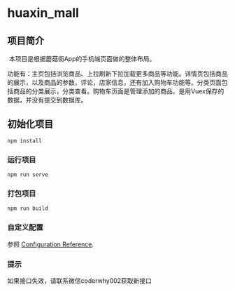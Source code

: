 # huaxin_mall

## 项目简介

​	本项目是根据蘑菇街App的手机端页面做的整体布局。

​	功能有：主页包括浏览商品、上拉刷新下拉加载更多商品等功能。详情页包括商品的展示，以及商品的参数，评论，店家信息，还有加入购物车功能等。分类页面包括商品的分类展示，分类查看。购物车页面是管理添加的商品，是用Vuex保存的数据，并没有提交到数据库。

## 初始化项目
```
npm install
```

### 运行项目
```
npm run serve
```

### 打包项目
```
npm run build
```

### 自定义配置
参照 [Configuration Reference](https://cli.vuejs.org/config/).

### 提示
如果接口失效，请联系微信coderwhy002获取新接口
